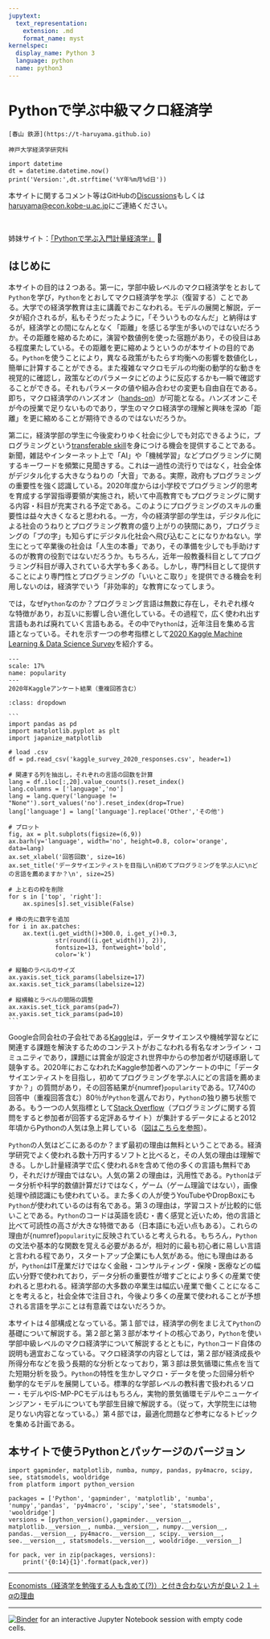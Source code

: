 ```yaml
---
jupytext:
  text_representation:
    extension: .md
    format_name: myst
kernelspec:
  display_name: Python 3
  language: python
  name: python3
---
```


# Pythonで学ぶ中級マクロ経済学

```{epigraph}
[春山 鉄源](https://t-haruyama.github.io)

神戸大学経済学研究科
```

```{code-cell} python3
import datetime
dt = datetime.datetime.now()
print('Version:',dt.strftime('%Y年%m月%d日'))
```

<!---
%H:%M:%S
dt = datetime.datetime.now()
dt = datetime.datetime.today()
-->

本サイトに関するコメント等はGitHubの[Discussions](https://github.com/Py4Macro/py4macro.github.io/discussions)もしくは<haruyama@econ.kobe-u.ac.jp>にご連絡ください。

<br>

姉妹サイト：[「Pythonで学ぶ入門計量経済学」](https://py4etrics.github.io) <font size="+0">🐍</font>


## はじめに

本サイトの目的は２つある。第一に，学部中級レベルのマクロ経済学をとおして`Python`を学び，`Python`をとおしてマクロ経済学を学ぶ（復習する）ことである。大学での経済学教育は主に講義でおこなわれる。モデルの展開と解説，データが紹介されるが，私もそうだったように，「そういうものなんだ」と納得はするが，経済学との間になんとなく「距離」を感じる学生が多いのではないだろうか。その距離を縮めるために，演習や数値例を使った宿題があり，その役目はある程度果たしている。その距離を更に縮めようというのが本サイトの目的である。`Python`を使うことにより，異なる政策がもたらす均衡への影響を数値化し，簡単に計算することができる。また複雑なマクロモデルの均衡の動学的な動きを視覚的に確認し，政策などのパラメータにどのように反応するかも一瞬で確認することができる。それもパラメータの値や組み合わせの変更も自由自在である。即ち，マクロ経済学のハンズオン（[hands-on](https://eow.alc.co.jp/search?q=hands-on)）が可能となる。ハンズオンこそが今の授業で足りないものであり，学生のマクロ経済学の理解と興味を深め「距離」を更に縮めることが期待できるのではないだろうか。

第二に，経済学部の学生に今後変わりゆく社会に少しでも対応できるように，プログラミングという[transferable skill](https://www.google.co.jp/search?q=transferable+skills&spell=1&sa=X&ved=2ahUKEwj68fqc7LPwAhWKfd4KHT_xC64QBSgAegQIARA1&biw=1440&bih=767)を身につける機会を提供することである。新聞，雑誌やインターネット上で「AI」や「機械学習」などプログラミングに関するキーワードを頻繁に見聞きする。これは一過性の流行りではなく，社会全体がデジタル化する大きなうねりの「大音」である。実際，政府もプログラミングの重要性を強く認識している。2020年度からは小学校でプログラミング的思考を育成する学習指導要領が実施され，続いて中高教育でもプログラミングに関する内容・科目が充実される予定である。このようにプログラミングのスキルの重要性は益々大きくなると思われる。一方，今の経済学部の学生は，デジタル化による社会のうねりとプログラミング教育の盛り上がりの狭間にあり，プログラミングの「プの字」も知らずにデジタル化社会へ飛び込むことになりかねない。学生にとって卒業後の社会は「人生の本番」であり，その準備を少しでも手助けするのが教育の役割ではないだろうか。もちろん，近年一般教養科目としてプログラミング科目が導入されている大学も多くある。しかし，専門科目として提供することにより専門性とプログラミングの「いいとこ取り」を提供できる機会を利用しないのは，経済学でいう「非効率的」な教育になってしまう。

では，なぜ`Python`なのか？プログラミング言語は無数に存在し，それぞれ様々な特徴があり，お互いに影響し合い進化している。その過程で，広く使われ出す言語もあれば廃れていく言語もある。その中で`Python`は，近年注目を集める言語となっている。それを示す一つの参考指標として[2020 Kaggle Machine Learning & Data Science Survey](https://www.kaggle.com/c/kaggle-survey-2020/data)を紹介する。

```{figure} /images/popularity.jpeg
---
scale: 17%
name: popularity
---
2020年Kaggleアンケート結果（重複回答含む）
```

````{admonition} 棒グラフのコード
:class: dropdown

```
import pandas as pd
import matplotlib.pyplot as plt
import japanize_matplotlib

# load .csv
df = pd.read_csv('kaggle_survey_2020_responses.csv', header=1)

# 関連する列を抽出し，それぞれの言語の回数を計算
lang = df.iloc[:,20].value_counts().reset_index()
lang.columns = ['language','no']
lang = lang.query('language != "None"').sort_values('no').reset_index(drop=True)
lang['language'] = lang['language'].replace('Other','その他')

# プロット
fig, ax = plt.subplots(figsize=(6,9))
ax.barh(y='language', width='no', height=0.8, color='orange', data=lang)
ax.set_xlabel('回答回数', size=16)
ax.set_title('データサイエンティストを目指し\n初めてプログラミングを学ぶ人に\nどの言語を薦めますか？\n', size=25)

# 上と右の枠を削除
for s in ['top', 'right']:
    ax.spines[s].set_visible(False)

# 棒の先に数字を追加
for i in ax.patches:
    ax.text(i.get_width()+300.0, i.get_y()+0.3,
             str(round((i.get_width()), 2)),
             fontsize=13, fontweight='bold',
             color='k')

# 縦軸のラベルのサイズ
ax.yaxis.set_tick_params(labelsize=17)
ax.xaxis.set_tick_params(labelsize=12)

# 縦横軸とラベルの間隔の調整
ax.xaxis.set_tick_params(pad=7)
ax.yaxis.set_tick_params(pad=10)
```
````

Google合同会社の子会社である[Kaggle](https://www.kaggle.com)は，データサイエンスや機械学習などに関連する課題を解決するためのコンテストがおこなわれる有名なオンライン・コミュニティであり，課題には賞金が設定され世界中からの参加者が切磋琢磨して競争する。2020年におこなわれたKaggle参加者へのアンケートの中に「データサイエンティストを目指し，初めてプログラミングを学ぶ人にどの言語を薦めますか？」の質問があり，その回答結果が{numref}`popularity`である。17,740の回答中（重複回答含む）80％が`Python`を選んでおり，`Python`の独り勝ち状態である。もう一つの人気指標として[Stack Overflow](https://stackoverflow.com/)（プログラミングに関する質問をすると参加者が回答する定評あるサイト）が集計するデータによると2012年頃からPythonの人気は急上昇している（[図はこちらを参照](https://py4etrics.github.io/index.html#stackoverflow)）。

`Python`の人気はどこにあるのか？まず最初の理由は無料ということである。経済学研究でよく使われる数十万円するソフトと比べると，その人気の理由は理解できる。しかし計量経済学で広く使われる`R`を含めて他の多くの言語も無料であり，それだけが理由ではない。人気の第２の理由は，汎用性である。`Python`はデータ分析や科学的数値計算だけではなく，ゲーム（ゲーム理論ではない），画像処理や顔認識にも使われている。また多くの人が使うYouTubeやDropBoxにも`Python`が使われているのは有名である。第３の理由は，学習コストが比較的に低いことである。`Python`のコードは英語を読む・書く感覚と近いため，他の言語と比べて可読性の高さが大きな特徴である（日本語にも近い点もある）。これらの理由が{numref}`popularity`に反映されていると考えられる。もちろん，`Python`の文法や基本的な関数を覚える必要があるが，相対的に最も初心者に易しい言語と言われる程であり，スタートアップ企業にも人気がある。他にも理由はあるが，`Python`はIT産業だけではなく金融・コンサルティング・保険・医療などの幅広い分野で使われており，データ分析の重要性が増すごとにより多くの産業で使われると思われる。経済学部の大多数の卒業生は幅広い産業で働くことになることを考えると，社会全体で注目され，今後より多くの産業で使われることが予想される言語を学ぶことは有意義ではないだろうか。

本サイトは４部構成となっている。第１部では，経済学の例をまじえて`Python`の基礎について解説する。第２部と第３部が本サイトの核心であり，`Python`を使い学部中級レベルのマクロ経済学について解説するとともに，`Python`コード自体の説明も適宜おこなっている。マクロ経済学の内容としては，第２部が経済成長や所得分布などを扱う長期的な分析となっており，第３部は景気循環に焦点を当てた短期分析を扱う。`Python`の特性を生かしマクロ・データを使った回帰分析や動学的なモデルを展開している。標準的な学部レベルの教科書で扱われるソロー・モデルやIS-MP-PCモデルはもちろん，実物的景気循環モデルやニューケインジアン・モデルについても学部生目線で解説する。（従って，大学院生には物足りない内容となっている。）第４部では，最適化問題など参考になるトピックを集める計画である。

## 本サイトで使うPythonとパッケージのバージョン
```{code-cell} python3
import gapminder, matplotlib, numba, numpy, pandas, py4macro, scipy, see, statsmodels, wooldridge
from platform import python_version

packages = ['Python', 'gapminder', 'matplotlib', 'numba', 'numpy','pandas', 'py4macro', 'scipy','see', 'statsmodels', 'wooldridge']
versions = [python_version(),gapminder.__version__, matplotlib.__version__, numba.__version__, numpy.__version__, pandas.__version__, py4macro.__version__, scipy.__version__, see.__version__, statsmodels.__version__, wooldridge.__version__]

for pack, ver in zip(packages, versions):
    print('{0:14}{1}'.format(pack,ver))
```

---

[Economists（経済学を勉強する人も含めて(?)）と付き合わない方が良い２１＋$\alpha$の理由]( http://inesad.edu.bo/developmentroast/2012/10/21-reasons-why-you-should-never-date-an-economist/)

---

[![Binder](https://mybinder.org/badge_logo.svg)](https://mybinder.org/v2/gh/Haruyama-KobeU/for_binder/main?filepath=for_binder.ipynb) for an interactive Jupyter Notebook session with empty code cells.
